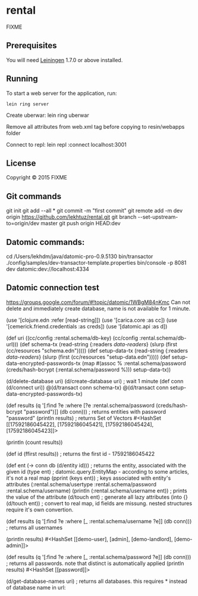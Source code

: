# rental

FIXME

## Prerequisites

You will need [Leiningen][1] 1.7.0 or above installed.

[1]: https://github.com/technomancy/leiningen

## Running

To start a web server for the application, run:

    lein ring server

Create uberwar:
lein ring uberwar

Remove all attributes from web.xml <webapp> tag before copying to resin/webapps folder

Connect to repl:
lein repl :connect localhost:3001

## License

Copyright © 2015 FIXME

## Git commands

git init
git add --all *
git commit -m "first commit"
git remote add -m dev origin https://github.com/lekhtuz/rental.git
git branch --set-upstream-to=origin/dev master
git push origin HEAD:dev


## Datomic commands:

cd /Users/lekhdm/java/datomic-pro-0.9.5130
bin/transactor ./config/samples/dev-transactor-template.properties
bin/console -p 8081 dev datomic:dev://localhost:4334

## Datomic connection test

https://groups.google.com/forum/#!topic/datomic/1WBgM84nKmc
Can not delete and immediately create database, name is not available for 1 minute.

(use '[clojure.edn :refer [read-string]])
(use '[carica.core :as cc])
(use '[cemerick.friend.credentials :as creds])
(use '[datomic.api :as d])

(def uri ((cc/config :rental.schema/db-key) (cc/config :rental.schema/db-url)))
(def schema-tx (read-string {:readers *data-readers*} (slurp (first (cc/resources "schema.edn")))))
(def setup-data-tx (read-string {:readers *data-readers*} (slurp (first (cc/resources "setup-data.edn")))))
(def setup-data-encrypted-passwords-tx (map #(assoc % :rental.schema/password (creds/hash-bcrypt (:rental.schema/password %))) setup-data-tx))

(d/delete-database uri)
(d/create-database uri)
; wait 1 minute
(def conn (d/connect uri))
@(d/transact conn schema-tx)
@(d/transact conn setup-data-encrypted-passwords-tx)

(def results (q '[:find ?e :where [?e :rental.schema/password (creds/hash-bcrypt "password")]] (db conn)))
; returns entities with password "password"
(println results)
; returns Set of Vectors #<HashSet [[17592186045422], [17592186045421], [17592186045424], [17592186045423]]>

(println (count results))

(def id (ffirst results))
; returns the first id - 17592186045422

(def ent (-> conn db (d/entity id)))
; returns the entity, associated with the given id
(type ent)
; datomic.query.EntityMap - according to some articles, it's not a real map
(pprint (keys ent))
; keys associated with entity's attributes (:rental.schema/usertype :rental.schema/password :rental.schema/username)
(println (:rental.schema/username ent))
; prints the value of the attribute
(d/touch ent)
; generate all lazy attributes
(into {} (d/touch ent))
; convert to real map, id fields are missung. nested structures require it's own convertion.

(def results (q '[:find ?e :where [_ :rental.schema/username ?e]] (db conn)))
; returns all usernames

(println results)
#<HashSet [[demo-user], [admin], [demo-landlord], [demo-admin]]>

(def results (q '[:find ?e :where [_ :rental.schema/password ?e]] (db conn)))
; returns all passwords. note that distinct is automatically applied
(println results)
#<HashSet [[password]]>

(d/get-database-names uri)
; returns all databases. this requires * instead of database name in url: 

